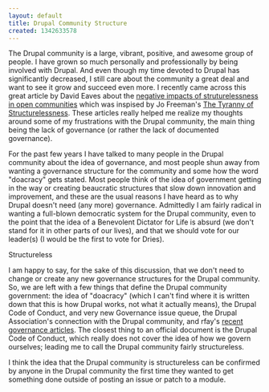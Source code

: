 ```yaml
---
layout: default
title: Drupal Community Structure
created: 1342633578
---
```


The Drupal community is a large, vibrant, positive, and awesome group of people.  I have grown so much personally and professionally by being involved with Drupal.  And even though my time devoted to Drupal has significantly decreased, I still care about the community a great deal and want to see it grow and succeed even more.  I recently came across this great article by David Eaves about the [negative impacts of struturelessness in open communities](http://eaves.ca/2009/07/06/structurelessness-feminism-and-open/) which was inspised by Jo Freeman's [The Tyranny of Structurelessness](http://flag.blackened.net/revolt/hist_texts/structurelessness.html).  These articles really helped me realize my thoughts around some of my frustrations with the Drupal community, the main thing being the lack of governance (or rather the lack of documented governance).

For the past few years I have talked to many people in the Drupal community about the idea of governance, and most people shun away from wanting a governance structure for the community and some how the word "doacracy" gets stated.  Most people think of the idea of government getting in the way or creating beaucratic structures that slow down innovation and improvement, and these are the usual reasons I have heard as to why Drupal doesn't need (any more) governance.  Admittedly I am fairly radical in wanting a full-blown democratic system for the Drupal community, even to the point that the idea of a Benevolent Dictator for Life is absurd (we don't stand for it in other parts of our lives), and that we should vote for our leader(s) (I would be the first to vote for Dries).  

Structureless

I am happy to say, for the sake of this discussion, that we don't need to change or create any new governance structures for the Drupal community.  So, we are left with a few things that define the Drupal community government: the idea of "doacracy" (which I can't find where it is written down that this is how Drupal works, not what it actually means), the Drupal Code of Conduct, and very new Governance issue queue, the Drupal Association's connection with the Drupal community, and rfay's [recent governance articles](http://randyfay.com/topics/governance).  The closest thing to an official document is the Drupal Code of Conduct, which really does not cover the idea of how we govern ourselves; leading me to call the Drupal community fairly structureless.

I think the idea that the Drupal community is structureless can be confirmed by anyone in the Drupal community the first time they wanted to get something done outside of posting an issue or patch to a module.
